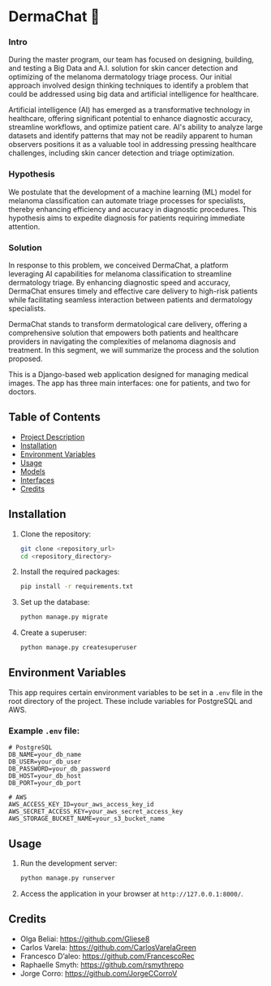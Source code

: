 # DermaChat 🏥 

### Intro

During the master program, our team has focused on designing, building, and testing a Big Data and A.I. solution for skin cancer detection and optimizing of the melanoma dermatology triage process. Our initial approach involved design thinking techniques to identify a problem that could be addressed using big data and artificial intelligence for healthcare.

Artificial intelligence (AI) has emerged as a transformative technology in healthcare, offering significant potential to enhance diagnostic accuracy, streamline workflows, and optimize patient care. AI's ability to analyze large datasets and identify patterns that may not be readily apparent to human observers positions it as a valuable tool in addressing pressing healthcare challenges, including skin cancer detection and triage optimization.

### Hypothesis
We postulate that the development of a machine learning (ML) model for melanoma classification can automate triage processes for specialists, thereby enhancing efficiency and accuracy in diagnostic procedures. This hypothesis aims to expedite diagnosis for patients requiring immediate attention.

### Solution
In response to this problem, we conceived DermaChat, a platform leveraging AI capabilities for melanoma classification to streamline dermatology triage. By enhancing diagnostic speed and accuracy, DermaChat ensures timely and effective care delivery to high-risk patients while facilitating seamless interaction between patients and dermatology specialists.

DermaChat stands to transform dermatological care delivery, offering a comprehensive solution that empowers both patients and healthcare providers in navigating the complexities of melanoma diagnosis and treatment.
In this segment, we will summarize the process and the solution proposed.

This is a Django-based web application designed for managing medical images. The app has three main interfaces: one for patients, and two for doctors.

## Table of Contents

- [Project Description](#project-description)
- [Installation](#installation)
- [Environment Variables](#environment-variables)
- [Usage](#usage)
- [Models](#models)
- [Interfaces](#interfaces)
- [Credits](#credits)

## Installation

1. Clone the repository:
    ```bash
    git clone <repository_url>
    cd <repository_directory>
    ```

2. Install the required packages:
    ```bash
    pip install -r requirements.txt
    ```

3. Set up the database:
    ```bash
    python manage.py migrate
    ```

4. Create a superuser:
    ```bash
    python manage.py createsuperuser
    ```

## Environment Variables

This app requires certain environment variables to be set in a `.env` file in the root directory of the project. These include variables for PostgreSQL and AWS.

### Example `.env` file:

```env
# PostgreSQL
DB_NAME=your_db_name
DB_USER=your_db_user
DB_PASSWORD=your_db_password
DB_HOST=your_db_host
DB_PORT=your_db_port

# AWS
AWS_ACCESS_KEY_ID=your_aws_access_key_id
AWS_SECRET_ACCESS_KEY=your_aws_secret_access_key
AWS_STORAGE_BUCKET_NAME=your_s3_bucket_name
```

## Usage

1. Run the development server:
    ```bash
    python manage.py runserver
    ```

2. Access the application in your browser at `http://127.0.0.1:8000/`.

## Credits

- Olga Beliai:  https://github.com/Gliese8
- Carlos Varela:  https://github.com/CarlosVarelaGreen
- Francesco D’aleo:  https://github.com/FrancescoRec 
- Raphaelle Smyth:  https://github.com/rsmythrepo
- Jorge Corro:  https://github.com/JorgeCCorroV
